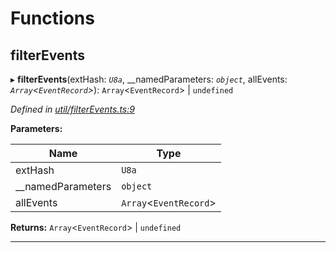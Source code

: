 

# Functions

<a id="filterevents"></a>

##  filterEvents

▸ **filterEvents**(extHash: *`U8a`*, __namedParameters: *`object`*, allEvents: *`Array`<`EventRecord`>*): `Array`<`EventRecord`> \| `undefined`

*Defined in [util/filterEvents.ts:9](https://github.com/polkadot-js/api/blob/c431815/packages/api/src/util/filterEvents.ts#L9)*

**Parameters:**

| Name | Type |
| ------ | ------ |
| extHash | `U8a` |
| __namedParameters | `object` |
| allEvents | `Array`<`EventRecord`> |

**Returns:** `Array`<`EventRecord`> \| `undefined`

___

